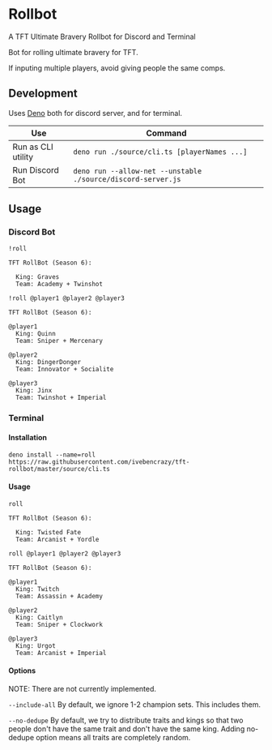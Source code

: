 # Rollbot

A TFT Ultimate Bravery Rollbot for Discord and Terminal

Bot for rolling ultimate bravery for TFT.

If inputing multiple players, avoid giving people the same comps.

## Development

Uses [Deno](https://deno.land/) both for discord server, and for terminal.

| Use                | Command                                                      |
| ------------------ | ------------------------------------------------------------ |
| Run as CLI utility | `deno run ./source/cli.ts [playerNames ...]`                 |
| Run Discord Bot    | `deno run --allow-net --unstable ./source/discord-server.js` |

## Usage

### Discord Bot

```
!roll

TFT RollBot (Season 6):

  King: Graves
  Team: Academy + Twinshot
```

```
!roll @player1 @player2 @player3

TFT RollBot (Season 6):

@player1
  King: Quinn
  Team: Sniper + Mercenary

@player2
  King: DingerDonger
  Team: Innovator + Socialite

@player3
  King: Jinx
  Team: Twinshot + Imperial
```

### Terminal

#### Installation

`deno install --name=roll https://raw.githubusercontent.com/ivebencrazy/tft-rollbot/master/source/cli.ts`

#### Usage

```
roll

TFT RollBot (Season 6):

  King: Twisted Fate
  Team: Arcanist + Yordle
```

```
roll @player1 @player2 @player3

TFT RollBot (Season 6):

@player1
  King: Twitch
  Team: Assassin + Academy

@player2
  King: Caitlyn
  Team: Sniper + Clockwork

@player3
  King: Urgot
  Team: Arcanist + Imperial
```

#### Options

NOTE: There are not currently implemented.

`--include-all` By default, we ignore 1-2 champion sets. This includes them.

`--no-dedupe` By default, we try to distribute traits and kings so that two
people don't have the same trait and don't have the same king. Adding no-dedupe
option means all traits are completely random.
